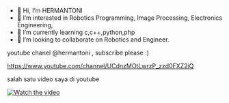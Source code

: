 - 👋 Hi, I’m HERMANTONI
- 👀 I’m interested in Robotics Programming, Image Processing, Electronics Engineering, 
- 🌱 I’m currently learning c,c++,python,php 
- 💞️ I’m looking to collaborate on Robotics and Engineer.

<!---
HERMANTONI/HERMANTONI is a ✨ special ✨ repository because its `README.md` (this file) appears on your GitHub profile.
You can click the Preview link to take a look at your changes.
--->

youtube chanel @hermantoni , subscribe please :)

<!---
HERMANTONI/HERMANTONI is a ✨ special ✨ repository because its `README.md` (this file) appears on your GitHub profile.
You can click the Preview link to take a look at your changes.
--->

https://www.youtube.com/channel/UCdnzMOtLwrzP_zzd0FXZ2iQ

salah satu video saya di youtube

[![Watch the video](https://i9.ytimg.com/vi_webp/Gj2BfUZKvDA/sddefault.webp?v=63f1d489&sqp=CPCB9p8G&rs=AOn4CLCLpI_yRoqGygjvZgTzTnwHKl09qA)](https://youtu.be/Gj2BfUZKvDA)
